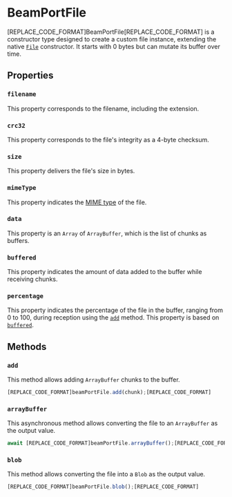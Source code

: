 # BeamPortFile

[REPLACE_CODE_FORMAT]BeamPortFile[REPLACE_CODE_FORMAT] is a constructor type designed to create a custom file instance, extending the native [`File`](https://developer.mozilla.org/en-US/docs/Web/API/File/File) constructor. It starts with 0 bytes but can mutate its buffer over time.

## Properties

### `filename`

This property corresponds to the filename, including the extension.

### `crc32`

This property corresponds to the file's integrity as a 4-byte checksum.

### `size`

This property delivers the file's size in bytes.

### `mimeType`

This property indicates the [MIME type](https://developer.mozilla.org/en-US/docs/Web/HTTP/Basics\_of\_HTTP/MIME\_types) of the file.

### `data`

This property is an `Array` of `ArrayBuffer`, which is the list of chunks as buffers.

### `buffered`

This property indicates the amount of data added to the buffer while receiving chunks.

### `percentage`

This property indicates the percentage of the file in the buffer, ranging from 0 to 100, during reception using the [`add`](beamportfile.md#add) method. This property is based on [`buffered`](beamportfile.md#buffered).

## Methods

### `add`

This method allows adding `ArrayBuffer` chunks to the buffer.

```javascript
[REPLACE_CODE_FORMAT]beamPortFile.add(chunk);[REPLACE_CODE_FORMAT]
```

### `arrayBuffer`

This asynchronous method allows converting the file to an `ArrayBuffer` as the output value.

```javascript
await [REPLACE_CODE_FORMAT]beamPortFile.arrayBuffer();[REPLACE_CODE_FORMAT]
```

### `blob`

This method allows converting the file into a `Blob` as the output value.

```javascript
[REPLACE_CODE_FORMAT]beamPortFile.blob();[REPLACE_CODE_FORMAT]
```
